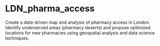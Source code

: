# LDN_pharma_access
Create a data-driven map and analysis of pharmacy access in London. Identify underserved areas (pharmacy deserts) and propose optimized locations for new pharmacies using geospatial analysis and data science techniques.
